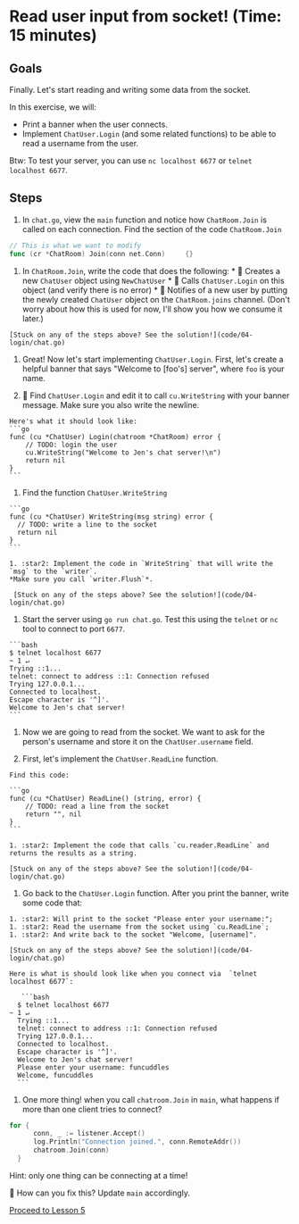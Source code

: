 # Read user input from socket! (Time: 15 minutes)

## Goals

Finally.  Let's start reading and writing some data from the socket.

In this exercise, we will:

 * Print a banner when the user connects. 
 * Implement `ChatUser.Login` (and some related functions) to be able to read
 a username from the user.

Btw: To test your server, you can use `nc localhost 6677` or `telnet localhost 6677`.

## Steps


1. In `chat.go`, view the `main` function and notice how `ChatRoom.Join` is called
on each connection.  Find the section of the code `ChatRoom.Join` 

  ```go
  // This is what we want to modify
  func (cr *ChatRoom) Join(conn net.Conn)     {}
  ```

  1. In `ChatRoom.Join`, write the code that does the following: 
    * :star2: Creates a new `ChatUser` object using `NewChatUser` 
    * :star2: Calls `ChatUser.Login` on this object (and verify there is no error)
    * :star2: Notifies of a new user by putting the newly created `ChatUser` object on the `ChatRoom.joins` channel. 
    (Don't worry about how this is used for now, I'll show you how we consume it later.)

    [Stuck on any of the steps above? See the solution!](code/04-login/chat.go)

1. Great! Now let's start implementing `ChatUser.Login`.  First, let's create a 
helpful banner that says "Welcome to [foo's] server", where `foo` is your name.

  1. :star2: Find `ChatUser.Login` and edit it to call `cu.WriteString` with your banner message. 
    Make sure you also write the newline.

    Here's what it should look like: 
    ```go
    func (cu *ChatUser) Login(chatroom *ChatRoom) error {
    	// TODO: login the user
    	cu.WriteString("Welcome to Jen's chat server!\n")
    	return nil
    }
    ```
  
  1. Find the function `ChatUser.WriteString`

    ```go
    func (cu *ChatUser) WriteString(msg string) error {
      // TODO: write a line to the socket
      return nil
    }
    ```

    1. :star2: Implement the code in `WriteString` that will write the `msg` to the `writer`.
    *Make sure you call `writer.Flush`*.

     [Stuck on any of the steps above? See the solution!](code/04-login/chat.go)

  1. Start the server using `go run chat.go`. Test this using the `telnet` or `nc` tool
  to connect to port `6677`.

    ```bash
    $ telnet localhost 6677                                                                                                                      ~ 1 ↵
    Trying ::1...
    telnet: connect to address ::1: Connection refused
    Trying 127.0.0.1...
    Connected to localhost.
    Escape character is '^]'.
    Welcome to Jen's chat server!
    ```
1. Now we are going to read from the socket.  We want to ask for the person's 
username and store it on the `ChatUser.username` field. 

  1. First, let's implement the `ChatUser.ReadLine` function.

    Find this code:

    ```go
    func (cu *ChatUser) ReadLine() (string, error) {
    	// TODO: read a line from the socket
    	return "", nil
    }
    ```

    1. :star2: Implement the code that calls `cu.reader.ReadLine` and returns the results as a string.

    [Stuck on any of the steps above? See the solution!](code/04-login/chat.go)

  1. Go back to the `ChatUser.Login` function.  After you print the banner, write some code that:

  
    1. :star2: Will print to the socket "Please enter your username:";
    1. :star2: Read the username from the socket using `cu.ReadLine`;
    1. :star2: And write back to the socket "Welcome, [username]".

    [Stuck on any of the steps above? See the solution!](code/04-login/chat.go)

    Here is what is should look like when you connect via  `telnet localhost 6677`: 

       ```bash
      $ telnet localhost 6677                                                                                                                      ~ 1 ↵
      Trying ::1...
      telnet: connect to address ::1: Connection refused
      Trying 127.0.0.1...
      Connected to localhost.
      Escape character is '^]'.
      Welcome to Jen's chat server!
      Please enter your username: funcuddles
      Welcome, funcuddles
      ```

1. One more thing!  when you call `chatroom.Join` in `main`, what
happens if more than one client tries to connect?

  ```go
  for {
  		conn, _ := listener.Accept()
  		log.Println("Connection joined.", conn.RemoteAddr())
  		chatroom.Join(conn)
  	}
  ```
  
  Hint: only one thing can be connecting at a time! 

  :star2: How can you fix this? Update `main` accordingly.
  
[Proceed to Lesson 5](05-handle-joins.md)
